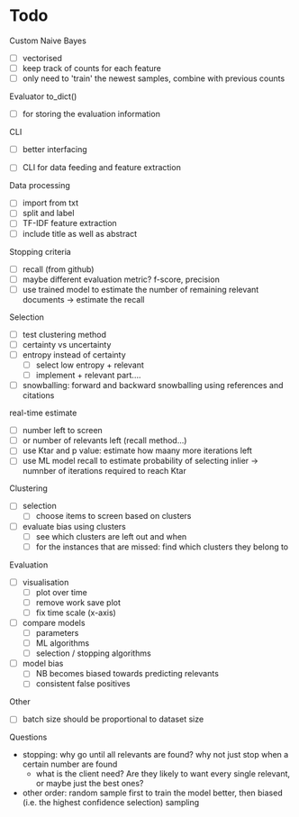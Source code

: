 # Todo

Custom Naive Bayes
- [ ] vectorised
- [ ] keep track of counts for each feature
- [ ] only need to 'train' the newest samples, combine with previous counts

Evaluator to_dict()
- [ ] for storing the evaluation information

CLI
- [ ] better interfacing
- [ ] CLI for data feeding and feature extraction


Data processing
- [ ] import from txt
- [ ] split and label
- [ ] TF-IDF feature extraction
- [ ] include title as well as abstract

Stopping criteria
- [ ] recall (from github)
- [ ] maybe different evaluation metric? f-score, precision
- [ ] use trained model to estimate the number of remaining relevant documents -> estimate the recall

Selection
- [ ] test clustering method
- [ ] certainty vs uncertainty
- [ ] entropy instead of certainty
  - [ ] select low entropy + relevant
  - [ ] implement + relevant part....
- [ ] snowballing: forward and backward snowballing using references and citations

real-time estimate
- [ ] number left to screen
- [ ] or number of relevants left (recall method...)
- [ ] use Ktar and p value: estimate how maany more iterations left
- [ ] use ML model recall to estimate probability of selecting inlier -> numnber of iterations required to reach Ktar

Clustering
- [ ] selection
  - [ ] choose items to screen based on clusters
- [ ] evaluate bias using clusters
  - [ ] see which clusters are left out and when
  - [ ] for the instances that are missed: find which clusters they belong to

Evaluation
- [ ] visualisation
  - [ ] plot over time
  - [ ] remove work save plot
  - [ ] fix time scale (x-axis)
- [ ] compare models
  - [ ] parameters
  - [ ] ML algorithms
  - [ ] selection / stopping algorithms
- [ ] model bias
  - [ ] NB becomes biased towards predicting relevants
  - [ ] consistent false positives

Other
- [ ] batch size should be proportional to dataset size


Questions
- stopping: why go until all relevants are found? why not just stop when a certain number are found
  - what is the client need? Are they likely to want every single relevant, or maybe just the best ones?
- other order: random sample first to train the model better, then biased (i.e. the highest confidence selection) sampling



